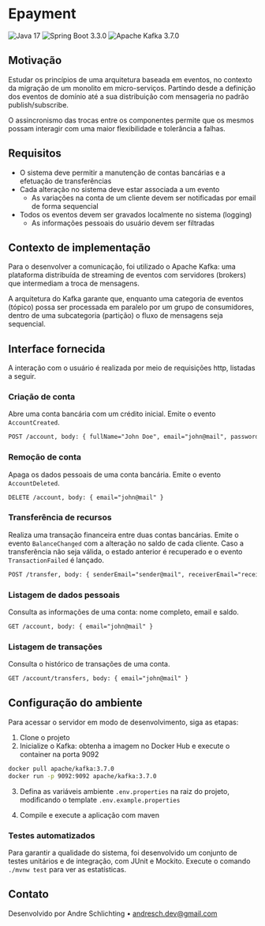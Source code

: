 # Epayment

![Java 17](https://img.shields.io/badge/java-v17-orange)
![Spring Boot 3.3.0](https://img.shields.io/badge/spring_boot-v3.3.0-green)
![Apache Kafka 3.7.0](https://img.shields.io/badge/kafka-v3.7.0-blue)

## Motivação

Estudar os princípios de uma arquitetura baseada em eventos, no contexto da migração
de um monolito em micro-serviços. Partindo desde a definição dos eventos de domínio
até a sua distribuição com mensageria no padrão publish/subscribe.

O assincronismo das trocas entre os componentes permite que os mesmos possam interagir
com uma maior flexibilidade e tolerância a falhas.

## Requisitos

- O sistema deve permitir a manutenção de contas bancárias e a efetuação de transferências
- Cada alteração no sistema deve estar associada a um evento
  - As variações na conta de um cliente devem ser notificadas por email de forma sequencial
- Todos os eventos devem ser gravados localmente no sistema (logging)
  - As informações pessoais do usuário devem ser filtradas

## Contexto de implementação

Para o desenvolver a comunicação, foi utilizado o Apache Kafka: uma plataforma
distribuída de streaming de eventos com servidores (brokers) que intermediam
a troca de mensagens.

A arquitetura do Kafka garante que, enquanto uma categoria de eventos (tópico)
possa ser processada em paralelo por um grupo de consumidores, dentro de uma
subcategoria (partição) o fluxo de mensagens seja sequencial.

## Interface fornecida

A interação com o usuário é realizada por meio de requisições http, listadas a seguir.

### Criação de conta

Abre uma conta bancária com um crédito inicial. Emite o evento `AccountCreated`.

```txt
POST /account, body: { fullName="John Doe", email="john@mail", password="123" }
```

### Remoção de conta

Apaga os dados pessoais de uma conta bancária. Emite o evento `AccountDeleted`.

```txt
DELETE /account, body: { email="john@mail" }
```

### Transferência de recursos

Realiza uma transação financeira entre duas contas bancárias. Emite o evento
`BalanceChanged` com a alteração no saldo de cada cliente. Caso a transferência não
seja válida, o estado anterior é recuperado e o evento `TransactionFailed` é lançado.

```txt
POST /transfer, body: { senderEmail="sender@mail", receiverEmail="receiver@mail", amount=10.01 }
```

### Listagem de dados pessoais

Consulta as informações de uma conta: nome completo, email e saldo.

```txt
GET /account, body: { email="john@mail" }
```

### Listagem de transações

Consulta o histórico de transações de uma conta.

```txt
GET /account/transfers, body: { email="john@mail" }
```

## Configuração do ambiente

Para acessar o servidor em modo de desenvolvimento, siga as etapas:

1. Clone o projeto
2. Inicialize o Kafka: obtenha a imagem no Docker Hub e execute o container na porta 9092

```bash
docker pull apache/kafka:3.7.0
docker run -p 9092:9092 apache/kafka:3.7.0
```

3. Defina as variáveis ambiente `.env.properties` na raiz do projeto, modificando
o template `.env.example.properties`

4. Compile e execute a aplicação com maven

### Testes automatizados

Para garantir a qualidade do sistema, foi desenvolvido um conjunto de testes
unitários e de integração, com JUnit e Mockito. Execute o comando `./mvnw test`
para ver as estatísticas.

## Contato

Desenvolvido por Andre Schlichting • <andresch.dev@gmail.com>
